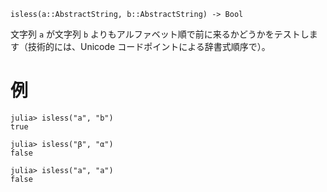 ```
isless(a::AbstractString, b::AbstractString) -> Bool
```

文字列 `a` が文字列 `b` よりもアルファベット順で前に来るかどうかをテストします（技術的には、Unicode コードポイントによる辞書式順序で）。

# 例

```jldoctest
julia> isless("a", "b")
true

julia> isless("β", "α")
false

julia> isless("a", "a")
false
```

